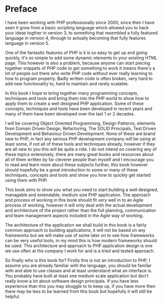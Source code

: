 Preface
=======

I have been working with PHP professionally since 2000, since then I have seen
it grow from a basic scripting language which allowed you to hack your ideas
togther in version 3, to something that resembled a fully featured language in
version 4, through to actually becoming that fully features language in version
5.

One of the fantastic features of PHP is it is so easy to get up and going
quickly, it's so simple to add some dynamic elements to your existing HTML
page. This however is also a problem, because anyone can start piecing
together snippets of PHP code to get something to work it means there's a lot
of people out there who write PHP code without ever really learning to how to
program properly. Badly written code is often broken, very hard to add new
functionality to, hard to maintain and rarely scalable.

In this book I hope to bring together many programming concepts, techniques and
tools and bring them into the PHP world to show how to apply them to create a
well designed PHP application.  Some of these concepts, techniques and tools
have been developed in recent years and many of them have been developed over
the last 1 or 2 decades.

I will be covering Object Oriented Programming, Design Patterns, elements from
Domain Driven Design, Refactoring, The SOLID Principals, Test Driven
Development and Behaviour Driven Development. None of these are brand new to
PHP, in fact any serious PHP development company will be using at least some,
if not all of these tools and techniques already, however if they are all new
to you this will be quite a ride. I do not intend on covering any of these
topics extensively, there are many great books and resources about all of them
written by far cleverer people than myself and I encourage you to read and
learn more about these subjects further, this book however should hopefully be
a great introduction to some or many of these techniques, concepts and tools
and show you how to quickly get started using them with PHP.

This book aims to show you what you need to start building a well designed,
managable and extendable, medium size PHP application. The approach and process
of working in this book should fit very well in to an Agile process of working,
however it will only deal with the actual development and architecture of the
project rather than the full planning, communication and team management
aspects included in the Agile way of working.

The architecture of the application we shall build in this book is a fairly
common approach to building applications, it will not be based on any
frameworks but we will make use of some later on to see how frameworks can be
very useful tools, in my mind this is how modern frameworks should be used.
This architecture and approach to PHP application design is one we use often at
the company I work for and is a tried and tested approach.

So finally who is this book for? Firstly this is not an introduction to PHP, I
assume you are already familiar with the language, you should be familar with
and able to use classes and at least understand what an interface is. You
probably have built at least one medium scale application but don't really know
a lot about software design principals. If you have less experience than this
you may struggle to to keep up, if you have more then there may be less to be
learned from this book but hopefully it will still be helpful.
